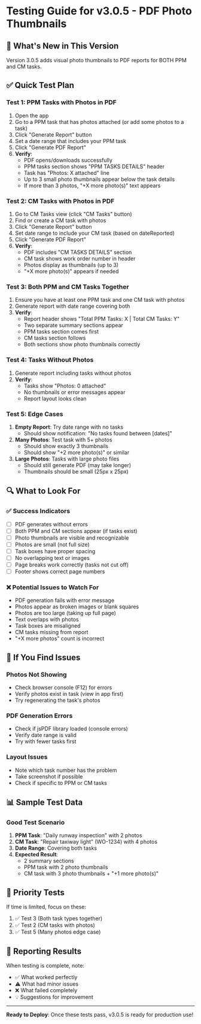 # Testing Guide for v3.0.5 - PDF Photo Thumbnails

## 🎯 What's New in This Version
Version 3.0.5 adds visual photo thumbnails to PDF reports for BOTH PPM and CM tasks.

## ✅ Quick Test Plan

### Test 1: PPM Tasks with Photos in PDF
1. Open the app
2. Go to a PPM task that has photos attached (or add some photos to a task)
3. Click "Generate Report" button
4. Set a date range that includes your PPM task
5. Click "Generate PDF Report"
6. **Verify**: 
   - PDF opens/downloads successfully
   - PPM tasks section shows "PPM TASKS DETAILS" header
   - Task has "Photos: X attached" line
   - Up to 3 small photo thumbnails appear below the task details
   - If more than 3 photos, "+X more photo(s)" text appears

### Test 2: CM Tasks with Photos in PDF
1. Go to CM Tasks view (click "CM Tasks" button)
2. Find or create a CM task with photos
3. Click "Generate Report" button
4. Set date range to include your CM task (based on dateReported)
5. Click "Generate PDF Report"
6. **Verify**:
   - PDF includes "CM TASKS DETAILS" section
   - CM task shows work order number in header
   - Photos display as thumbnails (up to 3)
   - "+X more photo(s)" appears if needed

### Test 3: Both PPM and CM Tasks Together
1. Ensure you have at least one PPM task and one CM task with photos
2. Generate report with date range covering both
3. **Verify**:
   - Report header shows "Total PPM Tasks: X | Total CM Tasks: Y"
   - Two separate summary sections appear
   - PPM tasks section comes first
   - CM tasks section follows
   - Both sections show photo thumbnails correctly

### Test 4: Tasks Without Photos
1. Generate report including tasks without photos
2. **Verify**:
   - Tasks show "Photos: 0 attached"
   - No thumbnails or error messages appear
   - Report layout looks clean

### Test 5: Edge Cases
1. **Empty Report**: Try date range with no tasks
   - Should show notification: "No tasks found between [dates]"
2. **Many Photos**: Test task with 5+ photos
   - Should show exactly 3 thumbnails
   - Should show "+2 more photo(s)" or similar
3. **Large Photos**: Tasks with large photo files
   - Should still generate PDF (may take longer)
   - Thumbnails should be small (25px x 25px)

## 🔍 What to Look For

### ✅ Success Indicators
- [ ] PDF generates without errors
- [ ] Both PPM and CM sections appear (if tasks exist)
- [ ] Photo thumbnails are visible and recognizable
- [ ] Photos are small (not full size)
- [ ] Task boxes have proper spacing
- [ ] No overlapping text or images
- [ ] Page breaks work correctly (tasks not cut off)
- [ ] Footer shows correct page numbers

### ❌ Potential Issues to Watch For
- PDF generation fails with error message
- Photos appear as broken images or blank squares
- Photos are too large (taking up full page)
- Text overlaps with photos
- Task boxes are misaligned
- CM tasks missing from report
- "+X more photos" count is incorrect

## 🐛 If You Find Issues

### Photos Not Showing
- Check browser console (F12) for errors
- Verify photos exist in task (view in app first)
- Try regenerating the task's photos

### PDF Generation Errors
- Check if jsPDF library loaded (console errors)
- Verify date range is valid
- Try with fewer tasks first

### Layout Issues
- Note which task number has the problem
- Take screenshot if possible
- Check if specific to PPM or CM tasks

## 📊 Sample Test Data

### Good Test Scenario
1. **PPM Task**: "Daily runway inspection" with 2 photos
2. **CM Task**: "Repair taxiway light" (WO-1234) with 4 photos
3. **Date Range**: Covering both tasks
4. **Expected Result**: 
   - 2 summary sections
   - PPM task with 2 photo thumbnails
   - CM task with 3 photo thumbnails + "+1 more photo(s)"

## 🎯 Priority Tests
If time is limited, focus on these:
1. ✅ Test 3 (Both task types together)
2. ✅ Test 2 (CM tasks with photos)
3. ✅ Test 5 (Many photos edge case)

## 📝 Reporting Results
When testing is complete, note:
- ✅ What worked perfectly
- ⚠️ What had minor issues
- ❌ What failed completely
- 💡 Suggestions for improvement

---

**Ready to Deploy**: Once these tests pass, v3.0.5 is ready for production use!
